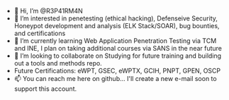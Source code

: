 - 👋 Hi, I’m @R3P41RM4N
- 👀 I’m interested in penetesting (ethical hacking), Defenseive Security, Honeypot development and analysis (ELK Stack/SOAR), bug bounties, and certifications
- 🌱 I’m currently learning Web Application Penetration Testing via TCM and INE, I plan on taking additional courses via SANS in the near future
- 💞️ I’m looking to collaborate on Studying for future training and building out a tools and methods repo.
- Future Certifications: eWPT, GSEC, eWPTX, GCIH, PNPT, GPEN, OSCP
- 📫 You can reach me here on github... I'll create a new e-mail soon to support this account.

<!---
R3P41RM4N/R3P41RM4N is a ✨ special ✨ repository because its `README.md` (this file) appears on your GitHub profile.
You can click the Preview link to take a look at your changes.
--->

